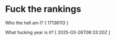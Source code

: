 # Fuck the rankings

Who the hell am I?
{ 17136113 }

What fucking year is it?
[ 2025-03-26T06:33:20Z ]
